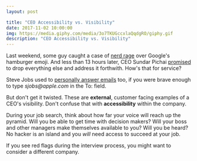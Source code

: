 ```yaml
---
layout: post

title: "CEO Accessibility vs. Visibility"
date: 2017-11-02 10:00:00
img: https://media.giphy.com/media/3o7TKUGccxlaQqdgRO/giphy.gif
description: "CEO Accessibility vs. Visibility"
---
```


Last weekend, some guy caught a case of [nerd rage](https://twitter.com/baekdal/status/924312294439444480) over Google's hamburger emoji. And less than 13 hours later, CEO Sundar Pichai [promised](https://twitter.com/sundarpichai/status/924487551372615680) to drop everything else and address it forthwith. How's that for service?

Steve Jobs used to [personally answer emails](https://www.huffingtonpost.com/2010/04/19/steve-jobs-emails-photos_n_539517.html) too, if you were brave enough to type _sjobs@apple.com_ in the To: field.

But don't get it twisted. These are **external**, customer facing examples of a CEO's visibility. Don't confuse that with **accessibility** within the company. 

During your job search, think about how far your voice will reach up the pyramid. Will you be able to get time with decision makers? Will your boss and other managers make themselves available to you? Will you be heard? No hacker is an island and you _will_ need access to succeed at your job.

If you see red flags during the interview process, you might want to consider a different company.